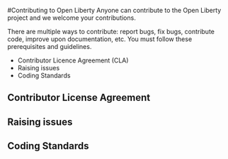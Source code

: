 #Contributing to Open Liberty
Anyone can contribute to the Open Liberty project and we welcome your contributions.

There are multiple ways to contribute: report bugs, fix bugs, contribute code, improve upon documentation, etc.  You must follow these prerequisites and guidelines.
* Contributor Licence Agreement (CLA)
* Raising issues
* Coding Standards

## Contributor License Agreement

## Raising issues

## Coding Standards
